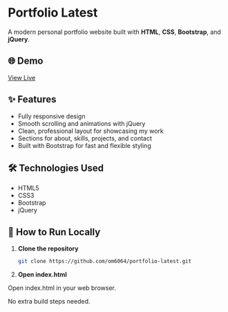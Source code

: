 # Portfolio Latest

A modern personal portfolio website built with **HTML**, **CSS**, **Bootstrap**, and **jQuery**.

## 🌐 Demo

[View Live](https://om6064.github.io/portfolio-latest/)

## ✨ Features

- Fully responsive design
- Smooth scrolling and animations with jQuery
- Clean, professional layout for showcasing my work
- Sections for about, skills, projects, and contact
- Built with Bootstrap for fast and flexible styling

## 🛠️ Technologies Used

- HTML5
- CSS3
- Bootstrap 
- jQuery

## 🚀 How to Run Locally

1. **Clone the repository**
   ```bash
   git clone https://github.com/om6064/portfolio-latest.git


2. **Open index.html**

Open index.html in your web browser.

No extra build steps needed.
